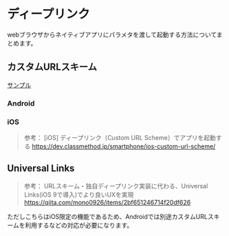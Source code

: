 # ディープリンク

webブラウザからネイティブアプリにパラメタを渡して起動する方法についてまとめます。

## カスタムURLスキーム

[サンプル](https://huruikagi.github.io/pwa-test/deep-link.html)

### Android

### iOS

> 参考： [iOS] ディープリンク（Custom URL Scheme）でアプリを起動する
> https://dev.classmethod.jp/smartphone/ios-custom-url-scheme/

## Universal Links

> 参考： URLスキーム・独自ディープリンク実装に代わる、Universal Links(iOS 9で導入)でより良いUXを実現
> https://qiita.com/mono0926/items/2bf651246714f20df626

ただしこちらはiOS限定の機能であるため、Androidでは別途カスタムURLスキームを利用するなどの対応が必要になります。
